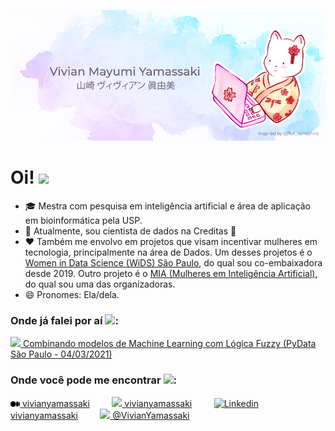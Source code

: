 ![](https://github.com/vivianyamassaki/vivianyamassaki/blob/main/Capa_Github.png)


# Oi! <img src="https://emojis.slackmojis.com/emojis/images/1536351075/4594/blob-wave.gif?1536351075" width="50"/>
<!--
**vivianyamassaki/vivianyamassaki** is a ✨ _special_ ✨ repository because its `README.md` (this file) appears on your GitHub profile.

Here are some ideas to get you started:

- 🔭 I’m currently working on ...
- 🌱 I’m currently learning ...
- 👯 I’m looking to collaborate on ...
- 🤔 I’m looking for help with ...
- 💬 Ask me about ...
- 📫 How to reach me: ...
- 😄 Pronouns: ...
- ⚡ Fun fact: ...
-->

- 🎓 Mestra com pesquisa em inteligência artificial e área de aplicação em bioinformática pela USP.
- 🔭 Atualmente, sou cientista de dados na Creditas 💚
- ❤️ Também me envolvo em projetos que visam incentivar mulheres em tecnologia, principalmente na área de Dados. Um desses projetos é o [Women in Data Science (WiDS) São Paulo](https://www.instagram.com/wids_sp/), do qual sou co-embaixadora desde 2019. Outro projeto é o [MIA (Mulheres em Inteligência Artificial)](https://www.instagram.com/mulheres.em.ia/), do qual sou uma das organizadoras. 
- 😄 Pronomes: Ela/dela.

### Onde já falei por aí <img src="https://emojis.slackmojis.com/emojis/images/1500425901/2646/allo-happy.gif?1500425901" width="30"/>:

[<img src="https://emojis.slackmojis.com/emojis/images/1487135004/1757/youtube.png?1487135004" width="15"/> Combinando modelos de Machine Learning com Lógica Fuzzy (PyData São Paulo - 04/03/2021)](https://youtu.be/mTPlV-pzCnM)

### Onde você pode me encontrar <img src="https://emojis.slackmojis.com/emojis/images/1613436254/13163/star_wave.gif?1613436254" width="30"/>:

[<img src="https://github.com/Medium/medium-logos/blob/master/03_Symbol/01_Black/SVG/Medium_Symbol_NoPadding.svg" width="15"/> vivianyamassaki](https://vivianyamassaki.medium.com/)&nbsp;&nbsp;&nbsp;&nbsp;&nbsp;&nbsp;&nbsp;&nbsp;
[<img src="https://cdn4.iconfinder.com/data/icons/logos-and-brands/512/189_Kaggle_logo_logos-512.png" width="15"/> vivianyamassaki](https://www.kaggle.com/vivianyamassaki)&nbsp;&nbsp;&nbsp;&nbsp;&nbsp;&nbsp;&nbsp;&nbsp;
[![Linkedin](https://i.stack.imgur.com/gVE0j.png) vivianyamassaki](https://www.linkedin.com/in/vivianyamassaki/)&nbsp;&nbsp;&nbsp;&nbsp;&nbsp;&nbsp;&nbsp;&nbsp;
[<img src="https://emojis.slackmojis.com/emojis/images/1450733056/231/twitter.png?1450733056" width="15"/> @VivianYamassaki](https://twitter.com/vivianyamassaki)



